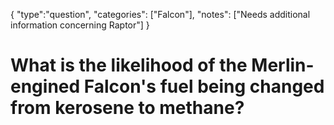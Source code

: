 {
    "type":"question",
    "categories": ["Falcon"],
    "notes": ["Needs additional information concerning Raptor"]
}

# What is the likelihood of the Merlin-engined Falcon's fuel being changed from kerosene to methane?

